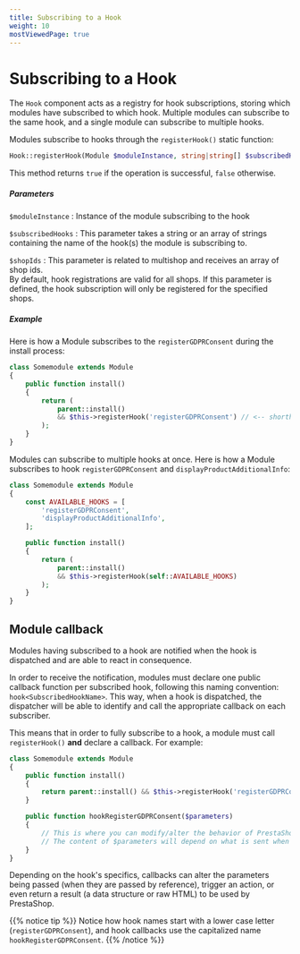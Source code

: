 ```yaml
---
title: Subscribing to a Hook
weight: 10
mostViewedPage: true
---
```


# Subscribing to a Hook

The `Hook` component acts as a registry for hook subscriptions, storing which modules have subscribed to which hook. Multiple modules can subscribe to the same hook, and a single module can subscribe to multiple hooks.

Modules subscribe to hooks through the `registerHook()` static function:

```php
Hook::registerHook(Module $moduleInstance, string|string[] $subscribedHooks, ?int[] $shopIds = null): bool
```

This method returns `true` if the operation is successful, `false` otherwise.

##### Parameters

`$moduleInstance`
:
Instance of the module subscribing to the hook

`$subscribedHooks`
:
This parameter takes a string or an array of strings containing the name of the hook(s) the module is subscribing to.

`$shopIds`
:
This parameter is related to multishop and receives an array of shop ids.  
By default, hook registrations are valid for all shops. If this parameter is defined, the hook subscription will only be registered for the specified shops.

##### Example

Here is how a Module subscribes to the `registerGDPRConsent` during the install process:

```php
class Somemodule extends Module
{
    public function install()
    {
        return (
            parent::install() 
            && $this->registerHook('registerGDPRConsent') // <-- shorthand to Hook::registerHook()
        );
    }
}
```

Modules can subscribe to multiple hooks at once. Here is how a Module subscribes to hook `registerGDPRConsent` and `displayProductAdditionalInfo`:

```php
class Somemodule extends Module
{
    const AVAILABLE_HOOKS = [
        'registerGDPRConsent',
        'displayProductAdditionalInfo',
    ]; 

    public function install()
    {
        return (
            parent::install()
            && $this->registerHook(self::AVAILABLE_HOOKS)
        );
    }
}
```

## Module callback

Modules having subscribed to a hook are notified when the hook is dispatched and are able to react in consequence.

In order to receive the notification, modules must declare one public callback function per subscribed hook, following this naming convention: `hook<SubscribedHookName>`. This way, when a hook is dispatched, the dispatcher will be able to identify and call the appropriate callback on each subscriber.

This means that in order to fully subscribe to a hook, a module must call `registerHook()` **and** declare a callback. For example:

```php
class Somemodule extends Module
{
    public function install()
    {
        return parent::install() && $this->registerHook('registerGDPRConsent');
    }

    public function hookRegisterGDPRConsent($parameters)
    {
    	// This is where you can modify/alter the behavior of PrestaShop.
    	// The content of $parameters will depend on what is sent when the hook is dispatched.
    }
}
```

Depending on the hook's specifics, callbacks can alter the parameters being passed (when they are passed by reference), trigger an action, or even return a result (a data structure or raw HTML) to be used by PrestaShop.


{{% notice tip %}}
Notice how hook names start with a lower case letter (`registerGDPRConsent`), and hook callbacks use the capitalized name `hookRegisterGDPRConsent`.
{{% /notice %}}
